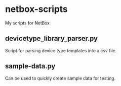 # netbox-scripts
My scripts for NetBox

## devicetype_library_parser.py
Script for parsing device type templates into a csv file.

## sample-data.py
Can be used to quickly create sample data for testing.
